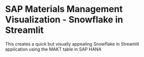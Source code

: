 # SAP Materials Management Visualization - Snowflake in Streamlit
 This creates a quick but visually appealing Snowflake in Streamlit application using the MAKT table in SAP HANA
